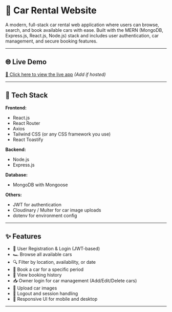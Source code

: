 # 🚗 Car Rental Website

A modern, full-stack car rental web application where users can browse, search, and book available cars with ease. Built with the MERN (MongoDB, Express.js, React.js, Node.js) stack and includes user authentication, car management, and secure booking features.

---

## 🌐 Live Demo

[🔗 Click here to view the live app](https://your-live-demo-link.com) _(Add if hosted)_

---

## 🧰 Tech Stack

**Frontend:**

- React.js
- React Router
- Axios
- Tailwind CSS (or any CSS framework you use)
- React Toastify

**Backend:**

- Node.js
- Express.js

**Database:**

- MongoDB with Mongoose

**Others:**

- JWT for authentication
- Cloudinary / Multer for car image uploads
- dotenv for environment config

---

## ✨ Features

- 🔐 User Registration & Login (JWT-based)
- 🏎️ Browse all available cars
- 🔍 Filter by location, availability, or date
- 📝 Book a car for a specific period
- 📅 View booking history
- 📥 Owner login for car management (Add/Edit/Delete cars)
- 📸 Upload car images
- 🧾 Logout and session handling
- 🧠 Responsive UI for mobile and desktop

---
